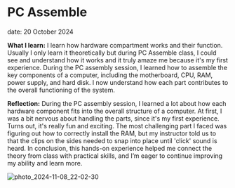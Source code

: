 # PC Assemble
date: 20 October 2024

**What I learn:**
I learn how hardware compartment works and their function. Usually I only learn it theoretically but during PC Assemble class, I could see and understand how it works and it truly amaze me because it's my first experience. During the PC assembly session, I learned how to assemble the key components of a computer, including the motherboard, CPU, RAM, power supply, and hard disk. I now understand how each part contributes to the overall functioning of the system.

**Reflection:**
During the PC assembly session, I learned a lot about how each hardware component fits into the overall structure of a computer. At first, I was a bit nervous about handling the parts, since it's my first experience. Turns out, it's really fun and exciting. The most challenging part I faced was figuring out how to correctly install the RAM, but my instructor told us to that the clips on the sides needed to snap into place until 'click' sound is heard. In conclusion, this hands-on experience helped me connect the theory from class with practical skills, and I’m eager to continue improving my ability and learn more.

![photo_2024-11-08_22-02-30](https://github.com/user-attachments/assets/f77f3a15-76db-4214-ae2d-cda6c7f656fa)
